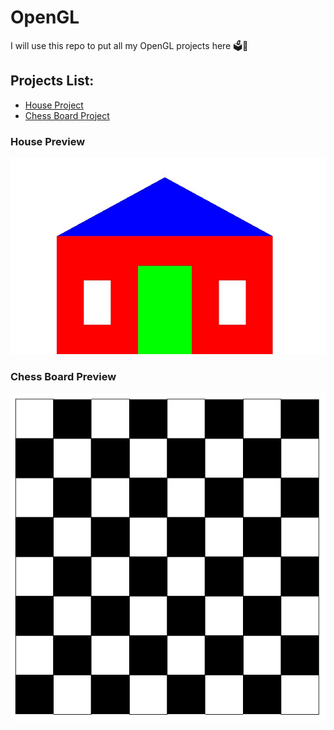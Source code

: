 # OpenGL
I will use this repo to put all my OpenGL projects here 🗳🍣

## Projects List:
- [House Project](#house-preview)
- [Chess Board Project](#chess-board-preview)

### House Preview

<img width="650" src="https://github.com/Ruhul12/OpenGL/blob/main/img/2D-House-Project.JPG">

### Chess Board Preview

<img width="650" src="https://github.com/Ruhul12/OpenGL/blob/main/img/Chess-Board-Project.JPG">